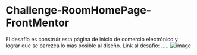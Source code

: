 # Challenge-RoomHomePage-FrontMentor
El desafío es construir esta página de inicio de comercio electrónico y lograr que se parezca lo más posible al diseño.
Link al desafio: .....
![image](https://user-images.githubusercontent.com/91098592/174461589-3051e08d-5e27-4682-8eaa-9453254e67ff.png)
